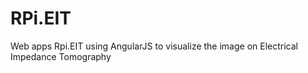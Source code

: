# RPi.EIT

Web apps Rpi.EIT using AngularJS to visualize the image on Electrical Impedance Tomography
